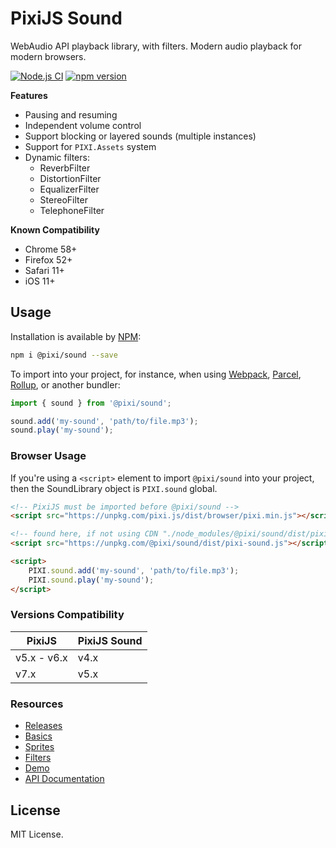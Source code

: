 # PixiJS Sound

WebAudio API playback library, with filters. Modern audio playback for modern browsers. 

[![Node.js CI](https://github.com/pixijs/sound/workflows/Node.js%20CI/badge.svg)](https://github.com/pixijs/sound/actions?query=workflow%3A%22Node.js+CI%22) [![npm version](https://badge.fury.io/js/%40pixi%2Fsound.svg)](https://badge.fury.io/js/%40pixi%2Fsound)

**Features**

* Pausing and resuming
* Independent volume control
* Support blocking or layered sounds (multiple instances)
* Support for `PIXI.Assets` system
* Dynamic filters:
    * ReverbFilter
    * DistortionFilter
    * EqualizerFilter
    * StereoFilter
    * TelephoneFilter

**Known Compatibility**

* Chrome 58+
* Firefox 52+
* Safari 11+
* iOS 11+

## Usage

Installation is available by [NPM](https://npmjs.org):

```bash
npm i @pixi/sound --save
```

To import into your project, for instance, when using [Webpack](https://webpack.js.org/), [Parcel](https://parceljs.org/), [Rollup](https://rollupjs.org/), or another bundler:

```typescript
import { sound } from '@pixi/sound';

sound.add('my-sound', 'path/to/file.mp3');
sound.play('my-sound');
```

### Browser Usage

If you're using a `<script>` element to import `@pixi/sound` into your project, then the SoundLibrary object is `PIXI.sound` global.

```html
<!-- PixiJS must be imported before @pixi/sound -->
<script src="https://unpkg.com/pixi.js/dist/browser/pixi.min.js"></script>

<!-- found here, if not using CDN "./node_modules/@pixi/sound/dist/pixi-sound.js" -->
<script src="https://unpkg.com/@pixi/sound/dist/pixi-sound.js"></script>

<script>
    PIXI.sound.add('my-sound', 'path/to/file.mp3');
    PIXI.sound.play('my-sound');
</script>
```

### Versions Compatibility

| PixiJS | PixiJS Sound |
|---|---|
| v5.x - v6.x | v4.x |
| v7.x | v5.x |

### Resources

* [Releases](https://github.com/pixijs/sound/releases)
* [Basics](https://pixijs.io/sound/examples/index.html)
* [Sprites](https://pixijs.io/sound/examples/sprites.html)
* [Filters](https://pixijs.io/sound/examples/filters.html)
* [Demo](https://pixijs.io/sound/examples/demo.html)
* [API Documentation](https://pixijs.io/sound/docs/index.html)

## License

MIT License.
